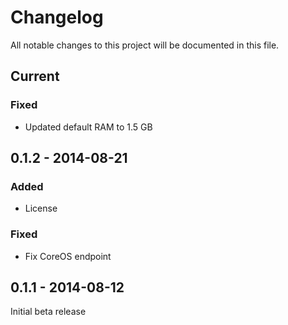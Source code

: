 # Changelog
All notable changes to this project will be documented in this file.

Current 
-----------------

### Fixed
- Updated default RAM to 1.5 GB

0.1.2 - 2014-08-21
------------------

### Added
- License

### Fixed
- Fix CoreOS endpoint

0.1.1 - 2014-08-12
------------------

Initial beta release


